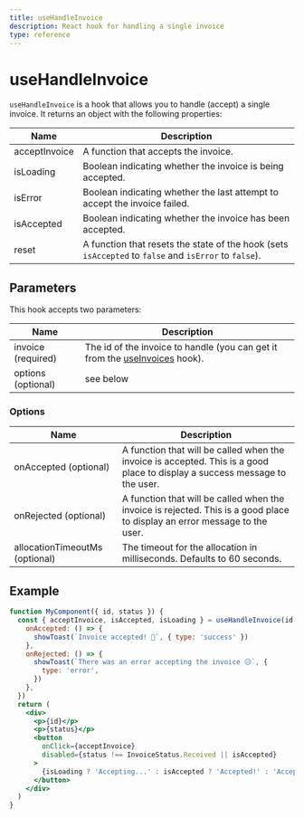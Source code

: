 ```yaml
---
title: useHandleInvoice
description: React hook for handling a single invoice
type: reference
---
```


# useHandleInvoice

`useHandleInvoice` is a hook that allows you to handle (accept) a single invoice. It returns an object with the following properties:

| Name          | Description                                                                                           |
| ------------- | ----------------------------------------------------------------------------------------------------- |
| acceptInvoice | A function that accepts the invoice.                                                                  |
| isLoading     | Boolean indicating whether the invoice is being accepted.                                             |
| isError       | Boolean indicating whether the last attempt to accept the invoice failed.                             |
| isAccepted    | Boolean indicating whether the invoice has been accepted.                                             |
| reset         | A function that resets the state of the hook (sets `isAccepted` to `false` and `isError` to `false`). |

## Parameters

This hook accepts two parameters:

| Name               | Description                                                                                                                 |
| ------------------ | --------------------------------------------------------------------------------------------------------------------------- |
| invoice (required) | The id of the invoice to handle (you can get it from the [useInvoices](/docs/creators/javascript/react/use-invoices) hook). |
| options (optional) | see below                                                                                                                   |

### Options

| Name                           | Description                                                                                                                 |
| ------------------------------ | --------------------------------------------------------------------------------------------------------------------------- |
| onAccepted (optional)          | A function that will be called when the invoice is accepted. This is a good place to display a success message to the user. |
| onRejected (optional)          | A function that will be called when the invoice is rejected. This is a good place to display an error message to the user.  |
| allocationTimeoutMs (optional) | The timeout for the allocation in milliseconds. Defaults to 60 seconds.                                                     |

## Example

```jsx
function MyComponent({ id, status }) {
  const { acceptInvoice, isAccepted, isLoading } = useHandleInvoice(id, {
    onAccepted: () => {
      showToast(`Invoice accepted! 💸`, { type: 'success' })
    },
    onRejected: () => {
      showToast(`There was an error accepting the invoice 😥`, {
        type: 'error',
      })
    },
  })
  return (
    <div>
      <p>{id}</p>
      <p>{status}</p>
      <button
        onClick={acceptInvoice}
        disabled={status !== InvoiceStatus.Received || isAccepted}
      >
        {isLoading ? 'Accepting...' : isAccepted ? 'Accepted!' : 'Accept'}
      </button>
    </div>
  )
}
```
